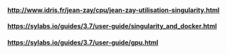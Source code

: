 #### http://www.idris.fr/jean-zay/cpu/jean-zay-utilisation-singularity.html

#### https://sylabs.io/guides/3.7/user-guide/singularity_and_docker.html
#### https://sylabs.io/guides/3.7/user-guide/gpu.html
